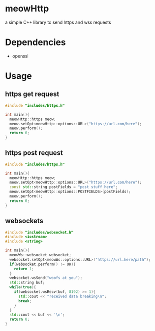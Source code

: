 # meowHttp
a simple C++ library to send https and wss requests<br>
# Dependencies
- openssl
# Usage
## https get request
```c++
#include "includes/https.h"

int main(){
  meowHttp::https meow;
  meow.setOpt<meowHttp::options::URL>("https://url.com/here");
  meow.perform();
  return 0;
}
```
## https post request
```c++
#include "includes/https.h"

int main(){
  meowHttp::https meow;
  meow.setOpt<meowHttp::options::URL>("https://url.com/here");
  const std::string postFields = "post stuff here";
  meow.setOpt<meowHttp::options::POSTFIELDS>(postFields);
  meow.perform();
  return 0;
}
```
## websockets
```c++
#include "includes/websocket.h"
#include <iostream>
#include <string>

int main(){
  meowWs::websocket websocket;
  websocket.setOpt<meowWs::options::URL>("https://url.here/path");
  if(websocket.perform() != OK){
    return 1;
  }
  websocket.wsSend("woofs at you");
  std::string buf;
  while(true){
    if(websocket.wsRecv(buf, 8192) >= 1){
      std::cout << "received data breaking\n";
      break;
    } 
  }
  std::cout << buf << '\n';
  return 0;
}
```

